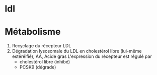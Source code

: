 # ldl




# Métabolisme


1. Recyclage du récepteur LDL 
2. Dégradation lysosomale du LDL en cholestérol libre (lui-même estéréifié), AA, Acide gras L'expression du récepteur est régulé par 
    - cholestérol libre (inhibé) 
    - PCSK9 (dégrade) 

